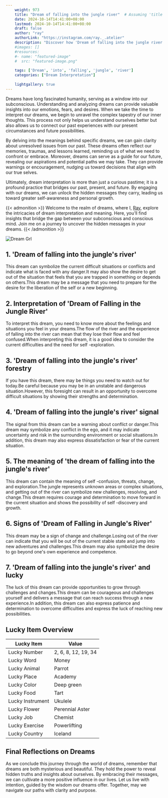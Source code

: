 ```yaml
---
    weight: 973
    title: "Dream of falling into the jungle river"  # Assuming 'title' column exists
    date: 2024-10-14T14:41:00+08:00
    lastmod: 2024-10-14T14:41:00+08:00
    draft: false
    author: "ray"
    authorLink: "https://instagram.com/ray._.atelier"
    description: "Discover how 'Dream of falling into the jungle river' can interpret your future and uncover its significant meanings in your life."
    #images: []
    #resources:
    #- name: "featured-image"
    #  src: "featured-image.png"
    
    tags: ['Dream', 'into', 'falling', 'jungle', 'river']
    categories: ["Dream Interpretation"]
    
    lightgallery: true
---
```

    
Dreams have long fascinated humanity, serving as a window into our subconscious. Understanding and analyzing dreams can provide valuable insights into our emotions, fears, and desires. When we take the time to interpret our dreams, we begin to unravel the complex tapestry of our inner thoughts. This process not only helps us understand ourselves better but also allows us to connect our past experiences with our present circumstances and future possibilities.

By delving into the meanings behind specific dreams, we can gain clarity about unresolved issues from our past. These dreams often reflect our memories, traumas, and lessons learned, reminding us of what we need to confront or embrace. Moreover, dreams can serve as a guide for our future, revealing our aspirations and potential paths we may take. They can provide warnings or encouragement, nudging us toward decisions that align with our true selves.

Ultimately, dream interpretation is more than just a curious pastime; it is a profound practice that bridges our past, present, and future. By engaging with our dreams, we can unlock the hidden messages they carry, leading us toward greater self-awareness and personal growth.

{{< admonition >}}
Welcome to the realm of dreams, where I, [Ray](https://instagram.com/ray._.atelier), explore the intricacies of dream interpretation and meaning. Here, you’ll find insights that bridge the gap between your subconscious and conscious mind. Join me on a journey to uncover the hidden messages in your dreams.
{{< /admonition >}}

![Dream Grl](https://cdn.pixabay.com/photo/2017/11/02/03/35/gothic-2910057_1280.jpg "Dream Grl")

## 1. 'Dream of falling into the jungle's river'
This dream can symbolize the current difficult situations or conflicts and indicate what is faced with any danger.It may also show the desire to get out of the situation that feels that you are trapped in something or depends on others.This dream may be a message that you need to prepare for the desire for the liberation of the self or a new beginning.

## 2. Interpretation of 'Dream of Falling in the Jungle River'
To interpret this dream, you need to know more about the feelings and situations you feel in your dreams.The flow of the river and the experience of falling into the river can mean that they lose their flow and feel confused.When interpreting this dream, it is a good idea to consider the current difficulties and the need for self -exploration.

## 3. 'Dream of falling into the jungle's river' forestry
If you have this dream, there may be things you need to watch out for today.Be careful because you may be in an unstable and dangerous situation.However, this foresight can result in an opportunity to overcome difficult situations by showing their strengths and determination.

## 4. 'Dream of falling into the jungle's river' signal
The signal from this dream can be a warning about conflict or danger.This dream may symbolize any conflict in the ego, and it may indicate uncertainty and risk in the surrounding environment or social situations.In addition, this dream may also express dissatisfaction or fear of the current situation.

## 5. The meaning of 'the dream of falling into the jungle's river'
This dream can contain the meaning of self -confusion, threats, change, and exploration.The jungle represents unknown areas or complex situations, and getting out of the river can symbolize new challenges, resolving, and change.This dream requires courage and determination to move forward in the current situation and shows the possibility of self -discovery and growth.

## 6. Signs of 'Dream of Falling in Jungle's River'
This dream may be a sign of change and challenge.Losing out of the river can indicate that you will be out of the current stable state and jump into new adventures and challenges.This dream may also symbolize the desire to go beyond one's own experience and competence.

## 7. 'Dream of falling into the jungle's river' and lucky
The luck of this dream can provide opportunities to grow through challenges and changes.This dream can be courageous and challenges yourself and delivers a message that can reach success through a new experience.In addition, this dream can also express patience and determination to overcome difficulties and express the luck of reaching new possibilities.

## Lucky Item Overview
| Lucky Item          | Value              |
|---------------|--------------------|
| Lucky Number        | 2, 6, 8, 12, 19, 34  |
| Lucky Word          | Money |
| Lucky Animal        | Parrot |
| Lucky Place         | Academy     |
| Lucky Color         | Deep green     |
| Lucky Food          | Tart      |
| Lucky Instrument    | Ukulele |
| Lucky Flower        | Perennial Aster    |
| Lucky Job           | Chemist       |
| Lucky Exercise      | Powerlifting  |
| Lucky Country       | Iceland    |


##  Final Reflections on Dreams

As we conclude this journey through the world of dreams, remember that dreams are both mysterious and beautiful. They hold the power to reveal hidden truths and insights about ourselves. By embracing their messages, we can cultivate a more positive influence in our lives. Let us live with intention, guided by the wisdom our dreams offer. Together, may we navigate our paths with clarity and purpose.
